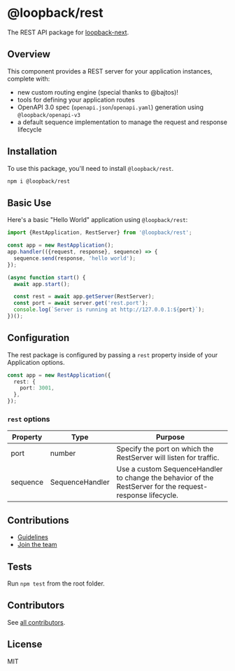 # @loopback/rest

The REST API package for
[loopback-next](https://github.com/strongloop/loopback-next).

## Overview

This component provides a REST server for your application instances, complete
with:

- new custom routing engine (special thanks to @bajtos)!
- tools for defining your application routes
- OpenAPI 3.0 spec (`openapi.json`/`openapi.yaml`) generation using
  `@loopback/openapi-v3`
- a default sequence implementation to manage the request and response lifecycle

## Installation

To use this package, you'll need to install `@loopback/rest`.

```sh
npm i @loopback/rest
```

## Basic Use

Here's a basic "Hello World" application using `@loopback/rest`:

```ts
import {RestApplication, RestServer} from '@loopback/rest';

const app = new RestApplication();
app.handler(({request, response}, sequence) => {
  sequence.send(response, 'hello world');
});

(async function start() {
  await app.start();

  const rest = await app.getServer(RestServer);
  const port = await server.get('rest.port');
  console.log(`Server is running at http://127.0.0.1:${port}`);
})();
```

## Configuration

The rest package is configured by passing a `rest` property inside of your
Application options.

```ts
const app = new RestApplication({
  rest: {
    port: 3001,
  },
});
```

### `rest` options

| Property | Type            | Purpose                                                                                                   |
| -------- | --------------- | --------------------------------------------------------------------------------------------------------- |
| port     | number          | Specify the port on which the RestServer will listen for traffic.                                         |
| sequence | SequenceHandler | Use a custom SequenceHandler to change the behavior of the RestServer for the request-response lifecycle. |

## Contributions

- [Guidelines](https://github.com/strongloop/loopback-next/blob/master/docs/CONTRIBUTING.md)
- [Join the team](https://github.com/strongloop/loopback-next/issues/110)

## Tests

Run `npm test` from the root folder.

## Contributors

See
[all contributors](https://github.com/strongloop/loopback-next/graphs/contributors).

## License

MIT
